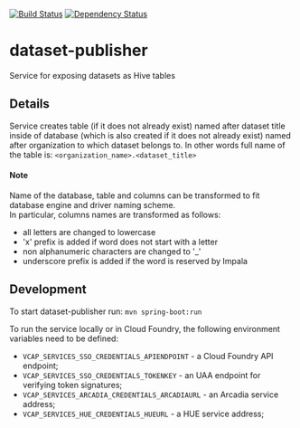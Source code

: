 [![Build Status](https://travis-ci.org/trustedanalytics/dataset-publisher.svg?branch=master)](https://travis-ci.org/trustedanalytics/dataset-publisher)
[![Dependency Status](https://www.versioneye.com/user/projects/57236584ba37ce00350af547/badge.svg?style=flat)](https://www.versioneye.com/user/projects/57236584ba37ce00350af547)

dataset-publisher
=================

Service for exposing datasets as Hive tables
 
## Details
Service creates table (if it does not already exist) named after dataset title inside of database
(which is also created if it does not already exist) named after organization to which dataset
belongs to. In other words full name of the table is:
`<organization_name>.<dataset_title>`

#### Note
Name of the database, table and columns can be transformed to fit database engine and driver
naming scheme.  
In particular, columns names are transformed as follows:
- all letters are changed to lowercase
- 'x' prefix is added if word does not start with a letter 
- non alphanumeric characters are changed to '_'
- underscore prefix is added if the word is reserved by Impala

## Development
To start dataset-publisher run: 
`mvn spring-boot:run`

To run the service locally or in Cloud Foundry, the following environment variables need to be defined:
* `VCAP_SERVICES_SSO_CREDENTIALS_APIENDPOINT` - a Cloud Foundry API endpoint;
* `VCAP_SERVICES_SSO_CREDENTIALS_TOKENKEY` - an UAA endpoint for verifying token signatures;
* `VCAP_SERVICES_ARCADIA_CREDENTIALS_ARCADIAURL` - an Arcadia service address;
* `VCAP_SERVICES_HUE_CREDENTIALS_HUEURL` - a HUE service address;

